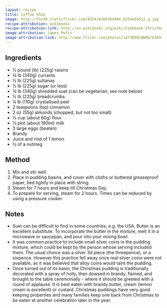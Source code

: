 ```yaml
---
layout: recipe
title: Coffee Shop
image: http://farm9.staticflickr.com/8354/8369364904_8254eda512_q.jpg
recipe-attribution: wikibooks
recipe-attribution-link: http://en.wikibooks.org/wiki/Cookbook:Christmas_Pudding
image-attribution: James Petts
image-attribution-link: http://www.flickr.com/photos/14730981@N08/8369364904/
---
```


## Ingredients

* ½ pound (lb) (225g) raisins
* ¾ lb (340g) currants
* ½ lb (225g) sultanas
* ½ lb (225g) sugar (or less)
* ¾ lb (340g) shredded suet (can be vegetarian; see note below)
* ½ lb (225g) breadcrumbs
* ¼ lb (110g) crystallised peel
* 2 teaspoons (tsp) cinnamon
* 2 oz (55g) almonds (chopped, but not too small)
* ⅓ cup (about 60g) flour
* ⅓ pint (about 190ml) milk
* 3 large eggs (beaten)
* Brandy
* Juice and rind of 1 lemon
* ⅓ of a nutmeg

## Method

1. Mix and stir well.
2. Place in pudding basins, and cover with cloths or buttered greaseproof paper, tied tightly in place with string.
3. Steam for 7 hours and keep till Christmas Day.
4. To prepare for serving, steam for 2 hours. Times can be reduced by using a pressure cooker.

## Notes

* Suet can be difficult to find in some countries, e.g. the USA. Butter is an excellent substitute. To incorporate the butter in the mixture, melt it in a microwave or saucepan, and pour into your mixing bowl.
* It was common practice to include small silver coins in the pudding mixture, which could be kept by the person whose serving included them. The usual choice was a silver 3d piece (the threepence), or a sixpence. However this practice fell away once real silver coins were not available, as it was believed that alloy coins would taint the pudding.
* Once turned out of its basin, the Christmas pudding is traditionally decorated with a spray of holly, then dowsed in brandy, flamed, and brought to the table ceremonially - where it should be greeted with a round of applause. It is best eaten with brandy butter, cream (lemon cream is excellent) or custard. Christmas puddings have very good keeping properties and many families keep one back from Christmas to be eaten at another celebration later in the year.
